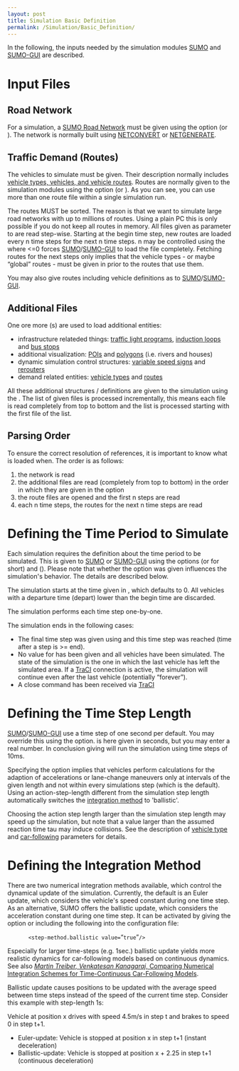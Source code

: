 ```yaml
---
layout: post
title: Simulation Basic Definition
permalink: /Simulation/Basic_Definition/
---
```


In the following, the inputs needed by the simulation modules [SUMO](/SUMO "wikilink") and [SUMO-GUI](/SUMO-GUI "wikilink") are described.

Input Files
===========

Road Network
------------

For a simulation, a [SUMO Road Network](/Networks/SUMO_Road_Networks "wikilink") must be given using the option (or ). The network is normally built using [NETCONVERT](/NETCONVERT "wikilink") or [NETGENERATE](/NETGENERATE "wikilink").

Traffic Demand (Routes)
-----------------------

The vehicles to simulate must be given. Their description normally includes [vehicle types, vehicles, and vehicle routes](/Definition_of_Vehicles,_Vehicle_Types,_and_Routes "wikilink"). Routes are normally given to the simulation modules using the option (or ). As you can see, you can use more than one route file within a single simulation run.

The routes MUST be sorted. The reason is that we want to simulate large road networks with up to millions of routes. Using a plain PC this is only possible if you do not keep all routes in memory. All files given as parameter to are read step-wise. Starting at the begin time step, new routes are loaded every n time steps for the next n time steps. n may be controlled using the where &lt;=0 forces [SUMO](/SUMO "wikilink")/[SUMO-GUI](/SUMO-GUI "wikilink") to load the file completely. Fetching routes for the next steps only implies that the vehicle types - or maybe “global” routes - must be given in prior to the routes that use them.

You may also give routes including vehicle definitions as to [SUMO](/SUMO "wikilink")/[SUMO-GUI](/SUMO-GUI "wikilink").

Additional Files
----------------

One ore more (s) are used to load additional entities:

-   infrastructure relateded things: [traffic light programs](/Simulation/Traffic_Lights "wikilink"), [induction loops](/Simulation/Output/Induction_Loops_Detectors_%28E1%29 "wikilink") and [bus stops](/Simulation/Public_Transport "wikilink")
-   additional visualization: [POIs](/Simulation/Shapes#POI_.28Point_of_interest.29_Definitions "wikilink") and [polygons](/Simulation/Shapes#Polygon_Definitions "wikilink") (i.e. rivers and houses)
-   dynamic simulation control structures: [variable speed signs](/Simulation/Variable_Speed_Signs "wikilink") and [rerouters](/Simulation/Rerouter "wikilink")
-   demand related entities: [vehicle types](/Definition_of_Vehicles,_Vehicle_Types,_and_Routes#Vehicle_Types "wikilink") and [routes](/Definition_of_Vehicles,_Vehicle_Types,_and_Routes#Vehicles_and_Routes "wikilink")

All these additional structures / definitions are given to the simulation using the . The list of given files is processed incrementally, this means each file is read completely from top to bottom and the list is processed starting with the first file of the list.

Parsing Order
-------------

To ensure the correct resolution of references, it is important to know what is loaded when. The order is as follows:

1.  the network is read
2.  the additional files are read (completely from top to bottom) in the order in which they are given in the option
3.  the route files are opened and the first n steps are read
4.  each n time steps, the routes for the next n time steps are read

Defining the Time Period to Simulate
====================================

Each simulation requires the definition about the time period to be simulated. This is given to [SUMO](/SUMO "wikilink") or [SUMO-GUI](/SUMO-GUI "wikilink") using the options (or for short) and (). Please note that whether the option was given influences the simulation's behavior. The details are described below.

The simulation starts at the time given in , which defaults to 0. All vehicles with a departure time (<span class="inlxml">depart</span>) lower than the begin time are discarded.

The simulation performs each time step one-by-one.

The simulation ends in the following cases:

-   The final time step was given using and this time step was reached (time after a step is &gt;= end).
-   No value for has been given and all vehicles have been simulated. The state of the simulation is the one in which the last vehicle has left the simulated area. If a [TraCI](/TraCI "wikilink") connection is active, the simulation will continue even after the last vehicle (potentially “forever”).
-   A close command has been received via [TraCI](/TraCI "wikilink")

Defining the Time Step Length
=============================

[SUMO](/SUMO "wikilink")/[SUMO-GUI](/SUMO-GUI "wikilink") use a time step of one second per default. You may override this using the option. is here given in seconds, but you may enter a real number. In conclusion giving will run the simulation using time steps of 10ms.

Specifying the option implies that vehicles perform calculations for the adaption of accelerations or lane-change maneuvers only at intervals of the given length and not within every simulations step (which is the default). Using an action-step-length different from the simulation step length automatically switches the [integration method](/#Defining_the_Integration_Method "wikilink") to 'ballistic'.

Choosing the action step length larger than the simulation step length may speed up the simulation, but note that a value larger than the assumed reaction time tau may induce collisions. See the description of [vehicle type](/Definition_of_Vehicles,_Vehicle_Types,_and_Routes#Vehicle_Types "wikilink") and [car-following](/Definition_of_Vehicles,_Vehicle_Types,_and_Routes#Car-Following_Models "wikilink") parameters for details.

Defining the Integration Method
===============================

There are two numerical integration methods available, which control the dynamical update of the simulation. Currently, the default is an Euler update, which considers the vehicle's speed constant during one time step. As an alternative, SUMO offers the ballistic update, which considers the acceleration constant during one time step. It can be activated by giving the option or including the following into the configuration file:

` `<processing>
`     <step-method.ballistic value=`“`true`”`/>`
` `</processing>

Especially for larger time-steps (e.g. 1sec.) ballistic update yields more realistic dynamics for car-following models based on continuous dynamics. See also [*Martin Treiber, Venkatesan Kanagaraj*, Comparing Numerical Integration Schemes for Time-Continuous Car-Following Models](http://arxiv.org/abs/1403.4881).

Ballistic update causes positions to be updated with the average speed between time steps instead of the speed of the current time step. Consider this example with step-length 1s:

Vehicle at position x drives with speed 4.5m/s in step t and brakes to speed 0 in step t+1.

-   Euler-update: Vehicle is stopped at position x in step t+1 (instant deceleration)
-   Ballistic-update: Vehicle is stopped at position x + 2.25 in step t+1 (continuous deceleration)
